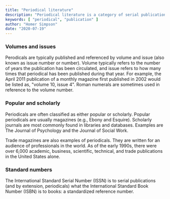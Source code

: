 ```yaml
---
title: "Periodical literature"
description: "Periodical literature is a category of serial publications that appear in a new edition on a regular schedule. The most familiar example is the magazine, typically published weekly, monthly, or quarterly. Other examples of periodicals are newsletters, academic journals and yearbooks."
keywords: [ "periodical", "publication" ]
author: "Homer Simpson"
date: "2020-07-19"
---
```


### Volumes and issues

Perodicals are typically published and referenced by volume and issue (also known as issue number or number). Volume typically refers to the number of years the publication has been circulated, and issue refers to how many times that periodical has been published during that year. For example, the April 2011 publication of a monthly magazine first published in 2002 would be listed as, "volume 10, issue 4". Roman numerals are sometimes used in reference to the volume number.

### Popular and scholarly

Periodicals are often classified as either popular or scholarly. Popular periodicals are usually magazines (e.g., Ebony and Esquire). Scholarly journals are most commonly found in libraries and databases. Examples are The Journal of Psychology and the Journal of Social Work.

Trade magazines are also examples of periodicals. They are written for an audience of professionals in the world. As of the early 1990s, there were over 6,000 academic, business, scientific, technical, and trade publications in the United States alone.

### Standard numbers

The International Standard Serial Number (ISSN) is to serial publications (and by extension, periodicals) what the International Standard Book Number (ISBN) is to books: a standardized reference number. 